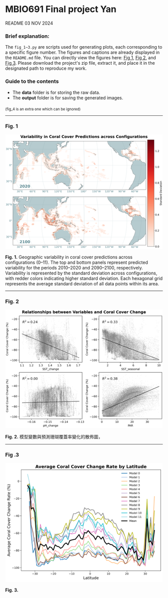 # MBIO691 Final project Yan
README 03 NOV 2024 

### Brief explanation:
The `fig_1~3.py` are scripts used for generating plots, each corresponding to a specific figure number. The figures and captions are already displayed in the `README.md` file. You can directly view the figures here: [Fig 1](#fig-1), [Fig 2](#fig-2), and [Fig 3](#fig-3). Please download the project's zip file, extract it, and place it in the designated path to reproduce my work. 

### Guide to the contents
- The **data** folder is for storing the raw data. 
- The **output** folder is for saving the generated images.

<sub>(fig_4 is an extra one which can be ignored)</sub>

---
### Fig. 1
![Fig1](output/fig1.png)

**Fig. 1.** Geographic variability in coral cover predictions across configurations (0–11). The top and bottom panels represent predicted variability for the periods 2010–2020 and 2090–2100, respectively. Variability is represented by the standard deviation across configurations, with redder colors indicating higher standard deviation. Each hexagonal grid represents the average standard deviation of all data points within its area.

---
### Fig. 2
![Fig2](output/Fig2.png)

**Fig. 2.** 模型變數與預測珊瑚覆蓋率變化的散佈圖，

---
### Fig .3
![Fig3](output/Fig3.svg)

**Fig. 3.**  
